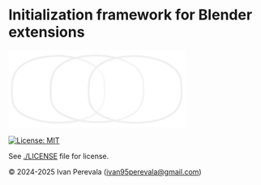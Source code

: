 # Initialization framework for Blender extensions

![logo](https://raw.githubusercontent.com/ivan-perevala/lib_bhqmain/main/.github/images/logo-dark.svg)

[![License: MIT](https://img.shields.io/badge/License-MIT-yellow.svg)](https://opensource.org/licenses/MIT)

See [./LICENSE](./LICENSE) file for license.

© 2024-2025 Ivan Perevala (ivan95perevala@gmail.com)
